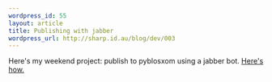 ```yaml
--- 
wordpress_id: 55
layout: article
title: Publishing with jabber
wordpress_url: http://sharp.id.au/blog/dev/003
---
```

Here&apos;s my weekend project: publish to pyblosxom using a jabber bot. <a href="http://dealmeida.net/en/Programming/Python/articleing_with_jabber_explained.html">Here&apos;s how.</a>
